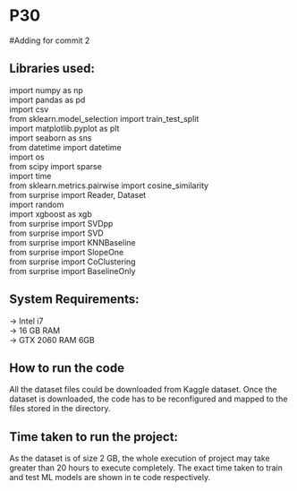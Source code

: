# P30
#Adding for commit 2
## Libraries used:

import numpy as np<br>
import pandas as pd<br>
import csv<br>
from sklearn.model_selection import train_test_split<br>
import matplotlib.pyplot as plt<br>
import seaborn as sns<br>
from datetime import datetime<br>
import os<br>
from scipy import sparse<br>
import time<br>
from sklearn.metrics.pairwise import cosine_similarity<br>
from surprise import Reader, Dataset<br>
import random<br>
import xgboost as xgb<br>
from surprise import SVDpp<br>
from surprise import SVD<br>
from surprise import KNNBaseline<br>
from surprise import SlopeOne<br>
from surprise import CoClustering<br>
from surprise import BaselineOnly<br>

## System Requirements:
-> Intel i7<br>
-> 16 GB RAM<br>
-> GTX 2060   RAM 6GB

## How to run the code

All the dataset files could be downloaded from Kaggle dataset. Once the dataset is downloaded, the code has to be reconfigured and mapped to the files stored in the directory.

## Time taken to run the project:

As the dataset is of size 2 GB, the whole execution of project may take greater than 20 hours to execute completely.
The exact time taken to train and test ML models are shown in te code respectively.
